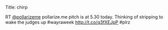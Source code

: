 Title: chirp

RT <a href="http://twitter.com/pollarizeme">@pollarizeme</a> pollarize.me pitch is at 5.30 today. Thinking of stripping to wake the judges up #wayraweek <a href="http://t.co/q3fXEJpP">http://t.co/q3fXEJpP</a> #plrz

